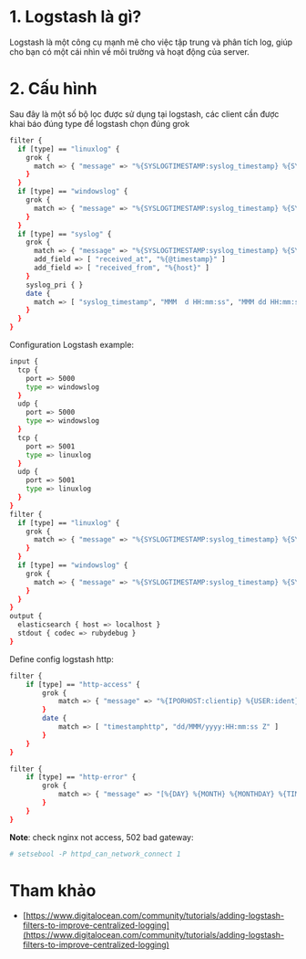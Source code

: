 ﻿# 1. Logstash là gì?

Logstash là một công cụ mạnh mẽ cho việc tập trung và phân tích log, giúp cho bạn có một cái nhìn về môi trường và hoạt động của server.

# 2. Cấu hình

Sau đây là một số bộ lọc được sử dụng tại logstash, các client cần được khai báo đúng type để logstash chọn đúng grok

```sh
filter {
  if [type] == "linuxlog" {
    grok {
      match => { "message" => "%{SYSLOGTIMESTAMP:syslog_timestamp} %{SYSLOGHOST:syslog_hostname} %{DATA:syslog_program}(?:\[%{POSINT:syslog_pid}\])?: %{GREEDYDATA:syslog_message}" }
    }
  }
  if [type] == "windowslog" {
    grok {
      match => { "message" => "%{SYSLOGTIMESTAMP:syslog_timestamp} %{SYSLOGHOST:syslog_hostname} %{DATA:syslog_program}?: %{POSINT:syslog_pid}?: %{GREEDYDATA:syslog_message}" }
    }
  }
  if [type] == "syslog" {
    grok {
      match => { "message" => "%{SYSLOGTIMESTAMP:syslog_timestamp} %{SYSLOGHOST:syslog_hostname} %{DATA:syslog_program}(?:\[%{POSINT:syslog_pid}\])?: %{GREEDYDATA:syslog_message}" }
      add_field => [ "received_at", "%{@timestamp}" ]
      add_field => [ "received_from", "%{host}" ]
    }
    syslog_pri { }
    date {
      match => [ "syslog_timestamp", "MMM  d HH:mm:ss", "MMM dd HH:mm:ss" ]
    }
  }
}
```

Configuration Logstash example:
```sh
input {
  tcp {
    port => 5000
    type => windowslog
  }
  udp {
    port => 5000
    type => windowslog
  }
  tcp {
    port => 5001
    type => linuxlog
  }
  udp {
    port => 5001
    type => linuxlog
  }
}
filter {
  if [type] == "linuxlog" {
    grok {
      match => { "message" => "%{SYSLOGTIMESTAMP:syslog_timestamp} %{SYSLOGHOST:syslog_hostname} %{DATA:syslog_program}(?:\[%{POSINT:syslog_pid}\])?: %{GREEDYDATA:syslog_message}" }
    }
  }
  if [type] == "windowslog" {
    grok {
      match => { "message" => "%{SYSLOGTIMESTAMP:syslog_timestamp} %{SYSLOGHOST:syslog_hostname} %{DATA:syslog_program}?: %{POSINT:syslog_pid}?: %{GREEDYDATA:syslog_message}" }
    }
  }
}
output {
  elasticsearch { host => localhost }
  stdout { codec => rubydebug }
}
```

Define config logstash http:
```sh
filter {
	if [type] == "http-access" {
		grok {
			match => { "message" => "%{IPORHOST:clientip} %{USER:ident} %{USER:auth} %{USER:LoadTime} [%{HTTPDATE:timestamphttp}] (?:%{WORD:verb} %{NOTSPACE:request}(?: HTTP/%{NUMBER:httpversion})?|%{DATA:rawrequest}) %{NUMBER:response} (?:%{NUMBER:bytes}|-)" }
		}
		date {
			match => [ "timestamphttp", "dd/MMM/yyyy:HH:mm:ss Z" ]
		}
	}
}

filter {
	if [type] == "http-error" {
		grok {
			match => { "message" => "[%{DAY} %{MONTH} %{MONTHDAY} %{TIME} %{YEAR}] [%{WORD:severity}] [client %{IP:clientip}] %{GREEDYDATA:message}" }
		}
	}
}
```

**Note**: check nginx not access, 502 bad gateway:
```sh
# setsebool -P httpd_can_network_connect 1
```

# Tham khảo
- [https://www.digitalocean.com/community/tutorials/adding-logstash-filters-to-improve-centralized-logging](https://www.digitalocean.com/community/tutorials/adding-logstash-filters-to-improve-centralized-logging)
